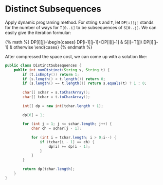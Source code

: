# Distinct Subsequences

Apply dynamic programing method. For string `S` and `T`, let `DP[i][j]` stands for
the number of ways for `T[0..i]` to be subsequences of `S[0..j]`. We can easily give
the iteration formular:

{% math %}
DP[i][j]=\begin{cases}
DP[i-1][j-1]+DP[i][j-1] & S[i]=T[j]\\
DP[i][j-1] & otherwise
\end{cases}
{% endmath %}

After compressed the space cost, we can come up with a solution like:

```java
public class DistinctSubsequences {
    public int numDistinct(String s, String t) {
        if (t.isEmpty()) return 1;
        if (s.length() < t.length()) return 0;
        if (s.length() == t.length()) return s.equals(t) ? 1 : 0;
        
        char[] schar = s.toCharArray();
        char[] tchar = t.toCharArray();
        
        int[] dp = new int[tchar.length + 1];
        
        dp[0] = 1;
        
        for (int j = 1; j <= schar.length; j++) {
            char ch = schar[j - 1];
            
            for (int i = tchar.length; i > 0;i--) {
                if (tchar[i - 1] == ch) {
                    dp[i] += dp[i - 1];
                }
            }
        }
        
        return dp[tchar.length];
    }
}
```
